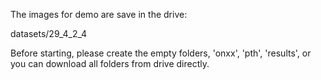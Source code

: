 The images for demo are save in the drive:

datasets/29_4_2_4

Before starting, please create the empty folders, 'onxx', 'pth', 'results', or you can download all folders from drive directly.
